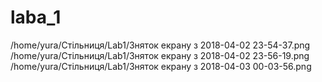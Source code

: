 # laba_1
/home/yura/Стільниця/Lab1/Зняток екрану з 2018-04-02 23-54-37.png
/home/yura/Стільниця/Lab1/Зняток екрану з 2018-04-02 23-56-19.png
/home/yura/Стільниця/Lab1/Зняток екрану з 2018-04-03 00-03-56.png
